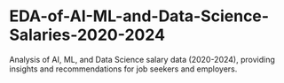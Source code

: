 # EDA-of-AI-ML-and-Data-Science-Salaries-2020-2024
Analysis of AI, ML, and Data Science salary data (2020-2024), providing insights and recommendations for job seekers and employers.
